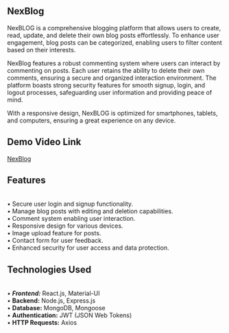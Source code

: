 ## NexBlog
NexBLOG is a comprehensive blogging platform that allows users to create, read, update, and delete their own blog posts effortlessly. To enhance user engagement, blog posts can be categorized, enabling users to filter content based on their interests.

NexBlog features a robust commenting system where users can interact by commenting on posts. Each user retains the ability to delete their own comments, ensuring a secure and organized interaction environment. The platform boasts strong security features for smooth signup, login, and logout processes, safeguarding user information and providing peace of mind.

With a responsive design, NexBLOG is optimized for smartphones, tablets, and computers, ensuring a great experience on any device.
## Demo Video Link
<a href="https://drive.google.com/file/d/1tQnjP3nxfmqqqMIDhC66vFXyEhbYfoHO/view?usp=sharing">NexBlog</a>
## Features
<br>•	Secure user login and signup functionality.
<br>• Manage blog posts with editing and deletion capabilities.
<br>•	Comment system enabling user interaction.
<br>•	Responsive design for various devices.
<br>•	Image upload feature for posts.
<br>•	Contact form for user feedback.
<br>•	Enhanced security for user access and data protection.
## Technologies Used
<br>• ***Frontend:*** React.js, Material-UI
<br>• **Backend:** Node.js, Express.js
<br>• **Database:** MongoDB, Mongoose
<br>• **Authentication:** JWT (JSON Web Tokens)
<br>• **HTTP Requests:** Axios

